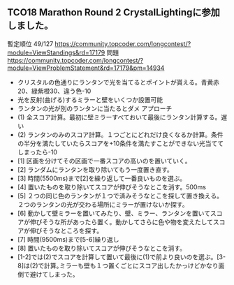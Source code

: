 ## TCO18 Marathon Round 2 CrystalLightingに参加しました。  
暫定順位 49/127 https://community.topcoder.com/longcontest/?module=ViewStandings&rd=17179
問題 https://community.topcoder.com/longcontest/?module=ViewProblemStatement&rd=17179&pm=14934
- クリスタルの色通りにランタンで光を当てるとポイントが貰える。青黄赤20、緑紫橙30、違う色-10
- 光を反射(曲げる)するミラーと壁をいくつか設置可能
- ランタンの光が別のランタンに当たるとダメ
アプローチ
- (1) 全スコア計算。最初に壁ミラーすべておいて最後にランタン計算する。遅い
- (2) ランタンのみのスコア計算。１つごとにどれだけ良くなるか計算。条件の半分を満たしていたらスコアを+10条件を満たすことができない光当ててしまったら-10
- [1] 区画を分けてその区画で一番スコアの高いのを置いていく。
- [2] ランダムにランタンを取り除いてもう一度置き直す。
- [3] 時間(5500ms)まで[2]を繰り返して一番良いものを選ぶ。
- [4] 置いたものを取り除いてスコアが伸びそうなとこを消す。500ms
- [5] ２つの同じ色のランタンが１つで済みそうなとこを探して置き換える。２つのランタンの光が交わる場所にミラーが置けないか探す。
- [6] 動かして壁ミラーを置いてみたり、壁、ミラー、ランタンを置いてスコアが伸びそうな所があったら置く。動かしてさらに色や物を変えたしてスコアが伸びそうなところを探す。
- [7] 時間(9500ms)まで[5-6]繰り返し
- [8] 置いたものを取り除いてスコアが伸びそうなとこを消す。
- [1-2]では(2)でスコアを計算して置いて最後に(1)で前より良いのを選ぶ。[3-8]は(2)で計算｡ミラーも壁も１つ置くごとにスコア出したかっけどかなり面倒で避けてしまった。
